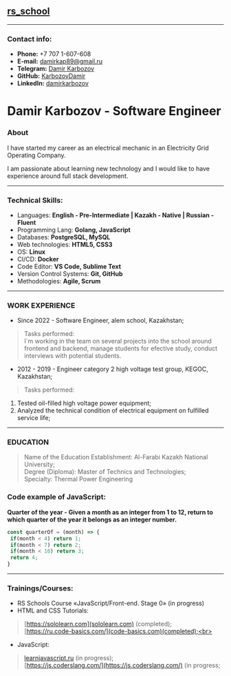 ## [rs_school](https://rs.school/) 

---
### Contact info:

* **Phone:** +7 707 1-607-608<br>
* **E-mail:** [damirkap89@gmail.ru](damirkap89@gmail.com)<br>
* **Telegram:** [Damir Karbozov](@damirkap89)<br>
* **GitHub:** [KarbozovDamir](https://github.com/KarbozovDamir)<br>
* **LinkedIn:** [damirkarbozov](https://www.linkedin.com/in/damirkarbozov/)<br>

# Damir Karbozov - Software Engineer

### About

I have started my career as an electrical mechanic in an Electricity Grid Operating Company. 

I am passionate about learning new technology and I would like to have experience around full stack development.

---

### Technical Skills:
- Languages: **English - Pre-Intermediate | Kazakh - Native | Russian - Fluent**
- Programming Lang: **Golang, JavaScript**
- Databases: **PostgreSQL, MySQL**
- Web technologies: **HTML5, CSS3**
- OS: **Linux**
- CI/CD: **Docker**
- Code Editor:  **VS Code, Sublime Text**
- Version Control Systems: **Git, GitHub**
- Methodologies: **Agile, Scrum**
---

### WORK EXPERIENCE

* Since 2022 - Software Engineer, alem school, Kazakhstan;
> Tasks performed:<br>
I`m working in the team on several projects into the school around frontend and backend, manage students for efective study, conduct interviews with potential students.

* 2012 - 2019 - Engineer category 2 high voltage test group, KEGOC, Kazakhstan;<br>
> Tasks performed:<br>
1. Tested oil-filled high voltage power equipment;<br>
2. Analyzed the technical condition of electrical
equipment on fulfilled service life;

---
### EDUCATION
> Name of the Education Establishment: Al-Farabi Kazakh National University;<br>
> Degree (Diploma): Master of Technics and Technologies;<br>
> Specialty: Thermal Power Engineering
### Code example of JavaScript:

**Quarter of the year - Given a month as an integer from 1 to 12, return to which quarter of the year it belongs as an integer number.**
```JavaScript
const quarterOf = (month) => {
 if(month < 4) return 1;
 if(month < 7) return 2;
 if(month < 10) return 3;
 return 4;
}
```
---

### Trainings/Courses:

- RS Schools Course «JavaScript/Front-end. Stage 0» (in progress)
- HTML and CSS Tutorials:
> [https://sololearn.com](sololearn.com) (completed);<br>
> [https://ru.code-basics.com/](code-basics.com)(completed);<br>
- JavaScript:
> [learnjavascript.ru](https://learn.javascript.ru/) (in progress);<br>
> [https://js.coderslang.com/](https://js.coderslang.com/) (in progress;